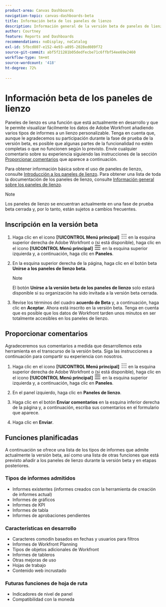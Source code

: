 ```yaml
---
product-area: Canvas Dashboards
navigation-topic: canvas-dashboards-beta
title: Información beta de los paneles de lienzo
description: Información general de la versión beta de paneles de lienzo
author: Courtney
feature: Reports and Dashboards
recommendations: noDisplay, noCatalog
exl-id: 5fbcd807-e152-4e93-a895-2028ed089f72
source-git-commit: abf5f21281b05dedfecbe71c6ffbf54ee69e2460
workflow-type: tm+mt
source-wordcount: '418'
ht-degree: 72%

---
```


# Información beta de los paneles de lienzo

Paneles de lienzo es una función que está actualmente en desarrollo y que le permite visualizar fácilmente los datos de Adobe Workfront añadiendo varios tipos de informes a un lienzo personalizable. Tenga en cuenta que, aunque le agradecemos su participación durante la fase de prueba de la versión beta, es posible que algunas partes de la funcionalidad no estén completas o que no funcionen según lo previsto. Envíe cualquier comentario sobre su experiencia siguiendo las instrucciones de la sección [Proporcionar comentarios](#provide-feedback) que aparece a continuación.

Para obtener información básica sobre el uso de paneles de lienzo, consulte [Introducción a los paneles de lienzo](/help/quicksilver/reports-and-dashboards/canvas-dashboards/manage-canvas-dashboards/get-started-canvas-dashboards.md).
Para obtener una lista de toda la documentación de los paneles de lienzo, consulte [Información general sobre los paneles de lienzo](/help/quicksilver/reports-and-dashboards/canvas-dashboards/canvas-dashboards-overview.md).

>[!NOTE]
>
>Los paneles de lienzo se encuentran actualmente en una fase de prueba beta cerrada y, por lo tanto, están sujetos a cambios frecuentes.

## Inscripción en la versión beta

1. Haga clic en el icono **[!UICONTROL Menú principal]** ![Menú principal](/help/_includes/assets/main-menu-icon.png) en la esquina superior derecha de Adobe Workfront o (si está disponible), haga clic en el icono **[!UICONTROL Menú principal]** ![Menú principal](/help/_includes/assets/main-menu-icon-left-nav.png) en la esquina superior izquierda y, a continuación, haga clic en **Paneles**.

1. En la esquina superior derecha de la página, haga clic en el botón beta **Unirse a los paneles de lienzo beta**.

   >[!NOTE]
   >
   > El botón **Unirse a la versión beta de los paneles de lienzo** solo estará disponible si su organización ha sido invitada a la versión beta cerrada.

1. Revise los términos del cuadro **acuerdo de Beta** y, a continuación, haga clic en **Aceptar**. Ahora está inscrito en la versión beta. Tenga en cuenta que es posible que los datos de Workfront tarden unos minutos en ser totalmente accesibles en los paneles de lienzo.

## Proporcionar comentarios

Agradeceremos sus comentarios a medida que desarrollemos esta herramienta en el transcurso de la versión beta. Siga las instrucciones a continuación para compartir su experiencia con nosotros.

1. Haga clic en el icono **[!UICONTROL Menú principal]** ![Menú principal](/help/_includes/assets/main-menu-icon.png) en la esquina superior derecha de Adobe Workfront o (si está disponible), haga clic en el icono **[!UICONTROL Menú principal]** ![Menú principal](/help/_includes/assets/main-menu-icon-left-nav.png) en la esquina superior izquierda y, a continuación, haga clic en **Paneles**.

1. En el panel izquierdo, haga clic en **Paneles de lienzo**.

1. Haga clic en el botón **Enviar comentarios** en la esquina inferior derecha de la página y, a continuación, escriba sus comentarios en el formulario que aparece.

1. Haga clic en **Enviar**.

## Funciones planificadas

A continuación se ofrece una lista de los tipos de informes que admite actualmente la versión beta, así como una lista de otras funciones que está previsto añadir a los paneles de lienzo durante la versión beta y en etapas posteriores.

### Tipos de informes admitidos

* Informes existentes (informes creados con la herramienta de creación de informes actual)
* Informes de gráficos
* Informes de KPI
* Informes de tabla
* Informes de aprobaciones pendientes

### Características en desarrollo

* Caracteres comodín basados en fechas y usuarios para filtros
* Informes de Workfront Planning
* Tipos de objetos adicionales de Workfront
* Informes de tableros
* Otras mejoras de uso
* Hojas de trabajo
* Contenido web incrustado

### Futuras funciones de hoja de ruta

* Indicadores de nivel de panel
* Compatibilidad con la moneda
